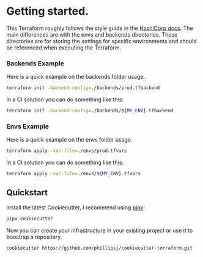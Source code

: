 # Getting started.

This Terraform roughly follows the style guide in the [HashiCorp docs](https://developer.hashicorp.com/terraform/language/style#file-names). The main differences are with the envs and 
backends directories. These directories are for storing the settings for specific environments and should be referenced 
when executing the Terraform.

### Backends Example

Here is a quick example on the backends folder usage.

```bash
terraform init -backend-config=./backends/prod.tfbackend
```

In a CI solution you can do something like this:

```bash
terraform init -backend-config=./backends/${MY_ENV}.tfbackend
```

### Envs Example

Here is a quick example on the envs folder usage.

```bash
terraform apply -var-file=./envs/prod.tfvars
```

In a CI solution you can do something like this:

```bash
terraform apply -var-file=./envs/${MY_ENV}.tfvars
```

## Quickstart

Install the latest Cookiecutter, I recommend using [pipx](https://github.com/pypa/pipx):

```bash
pipx cookiecutter
```

Now you can create your infrastructure in your existing project or use it to boostrap a repository.

```bash
cookiecutter https://github.com/phillipsj/cookiecutter-terraform.git
```